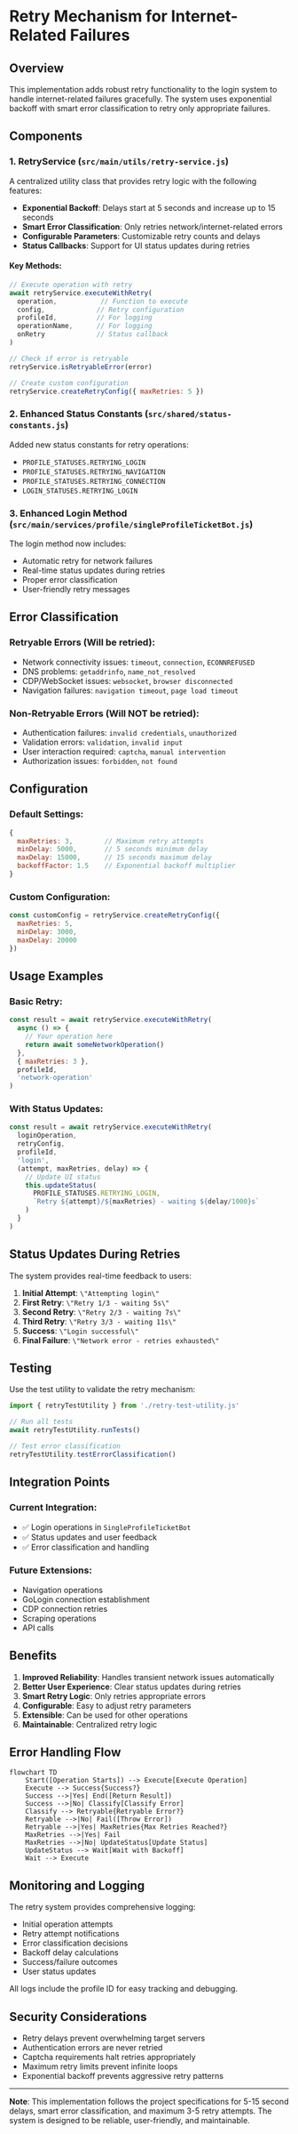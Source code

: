 # Retry Mechanism for Internet-Related Failures

## Overview

This implementation adds robust retry functionality to the login system to handle internet-related failures gracefully. The system uses exponential backoff with smart error classification to retry only appropriate failures.

## Components

### 1. RetryService (`src/main/utils/retry-service.js`)

A centralized utility class that provides retry logic with the following features:

- **Exponential Backoff**: Delays start at 5 seconds and increase up to 15 seconds
- **Smart Error Classification**: Only retries network/internet-related errors
- **Configurable Parameters**: Customizable retry counts and delays
- **Status Callbacks**: Support for UI status updates during retries

#### Key Methods:

```javascript
// Execute operation with retry
await retryService.executeWithRetry(
  operation,           // Function to execute
  config,             // Retry configuration
  profileId,          // For logging
  operationName,      // For logging
  onRetry             // Status callback
)

// Check if error is retryable
retryService.isRetryableError(error)

// Create custom configuration
retryService.createRetryConfig({ maxRetries: 5 })
```

### 2. Enhanced Status Constants (`src/shared/status-constants.js`)

Added new status constants for retry operations:

- `PROFILE_STATUSES.RETRYING_LOGIN`
- `PROFILE_STATUSES.RETRYING_NAVIGATION`
- `PROFILE_STATUSES.RETRYING_CONNECTION`
- `LOGIN_STATUSES.RETRYING_LOGIN`

### 3. Enhanced Login Method (`src/main/services/profile/singleProfileTicketBot.js`)

The login method now includes:

- Automatic retry for network failures
- Real-time status updates during retries
- Proper error classification
- User-friendly retry messages

## Error Classification

### Retryable Errors (Will be retried):
- Network connectivity issues: `timeout`, `connection`, `ECONNREFUSED`
- DNS problems: `getaddrinfo`, `name_not_resolved`
- CDP/WebSocket issues: `websocket`, `browser disconnected`
- Navigation failures: `navigation timeout`, `page load timeout`

### Non-Retryable Errors (Will NOT be retried):
- Authentication failures: `invalid credentials`, `unauthorized`
- Validation errors: `validation`, `invalid input`
- User interaction required: `captcha`, `manual intervention`
- Authorization issues: `forbidden`, `not found`

## Configuration

### Default Settings:
```javascript
{
  maxRetries: 3,        // Maximum retry attempts
  minDelay: 5000,       // 5 seconds minimum delay
  maxDelay: 15000,      // 15 seconds maximum delay
  backoffFactor: 1.5    // Exponential backoff multiplier
}
```

### Custom Configuration:
```javascript
const customConfig = retryService.createRetryConfig({
  maxRetries: 5,
  minDelay: 3000,
  maxDelay: 20000
})
```

## Usage Examples

### Basic Retry:
```javascript
const result = await retryService.executeWithRetry(
  async () => {
    // Your operation here
    return await someNetworkOperation()
  },
  { maxRetries: 3 },
  profileId,
  'network-operation'
)
```

### With Status Updates:
```javascript
const result = await retryService.executeWithRetry(
  loginOperation,
  retryConfig,
  profileId,
  'login',
  (attempt, maxRetries, delay) => {
    // Update UI status
    this.updateStatus(
      PROFILE_STATUSES.RETRYING_LOGIN, 
      `Retry ${attempt}/${maxRetries} - waiting ${delay/1000}s`
    )
  }
)
```

## Status Updates During Retries

The system provides real-time feedback to users:

1. **Initial Attempt**: `\"Attempting login\"`
2. **First Retry**: `\"Retry 1/3 - waiting 5s\"`
3. **Second Retry**: `\"Retry 2/3 - waiting 7s\"`
4. **Third Retry**: `\"Retry 3/3 - waiting 11s\"`
5. **Success**: `\"Login successful\"`
6. **Final Failure**: `\"Network error - retries exhausted\"`

## Testing

Use the test utility to validate the retry mechanism:

```javascript
import { retryTestUtility } from './retry-test-utility.js'

// Run all tests
await retryTestUtility.runTests()

// Test error classification
retryTestUtility.testErrorClassification()
```

## Integration Points

### Current Integration:
- ✅ Login operations in `SingleProfileTicketBot`
- ✅ Status updates and user feedback
- ✅ Error classification and handling

### Future Extensions:
- Navigation operations
- GoLogin connection establishment
- CDP connection retries
- Scraping operations
- API calls

## Benefits

1. **Improved Reliability**: Handles transient network issues automatically
2. **Better User Experience**: Clear status updates during retries
3. **Smart Retry Logic**: Only retries appropriate errors
4. **Configurable**: Easy to adjust retry parameters
5. **Extensible**: Can be used for other operations
6. **Maintainable**: Centralized retry logic

## Error Handling Flow

```mermaid
flowchart TD
    Start([Operation Starts]) --> Execute[Execute Operation]
    Execute --> Success{Success?}
    Success -->|Yes| End([Return Result])
    Success -->|No| Classify[Classify Error]
    Classify --> Retryable{Retryable Error?}
    Retryable -->|No| Fail([Throw Error])
    Retryable -->|Yes| MaxRetries{Max Retries Reached?}
    MaxRetries -->|Yes| Fail
    MaxRetries -->|No| UpdateStatus[Update Status]
    UpdateStatus --> Wait[Wait with Backoff]
    Wait --> Execute
```

## Monitoring and Logging

The retry system provides comprehensive logging:

- Initial operation attempts
- Retry attempt notifications
- Error classification decisions
- Backoff delay calculations
- Success/failure outcomes
- User status updates

All logs include the profile ID for easy tracking and debugging.

## Security Considerations

- Retry delays prevent overwhelming target servers
- Authentication errors are never retried
- Captcha requirements halt retries appropriately
- Maximum retry limits prevent infinite loops
- Exponential backoff prevents aggressive retry patterns

---

**Note**: This implementation follows the project specifications for 5-15 second delays, smart error classification, and maximum 3-5 retry attempts. The system is designed to be reliable, user-friendly, and maintainable.